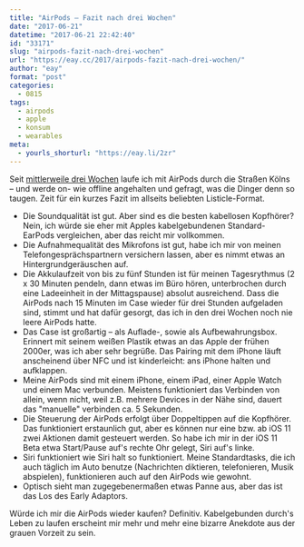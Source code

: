 ```yaml
---
title: "AirPods – Fazit nach drei Wochen"
date: "2017-06-21"
datetime: "2017-06-21 22:42:40"
id: "33171"
slug: "airpods-fazit-nach-drei-wochen"
url: "https://eay.cc/2017/airpods-fazit-nach-drei-wochen/"
author: "eay"
format: "post"
categories:
  - 0815
tags:
  - airpods
  - apple
  - konsum
  - wearables
meta:
  - yourls_shorturl: "https://eay.li/2zr"
---
```


Seit [mittlerweile drei Wochen](https://eay.cc/2017/all-cables-must-die/) laufe ich mit AirPods durch die Straßen Kölns – und werde on- wie offline angehalten und gefragt, was die Dinger denn so taugen. Zeit für ein kurzes Fazit im allseits beliebten Listicle-Format.

- Die Soundqualität ist gut. Aber sind es die besten kabellosen Kopfhörer? Nein, ich würde sie eher mit Apples kabelgebundenen Standard-EarPods vergleichen, aber das reicht mir vollkommen.
- Die Aufnahmequalität des Mikrofons ist gut, habe ich mir von meinen Telefongesprächspartnern versichern lassen, aber es nimmt etwas an Hintergrundgeräuschen auf.
- Die Akkulaufzeit von bis zu fünf Stunden ist für meinen Tagesrythmus (2 x 30 Minuten pendeln, dann etwas im Büro hören, unterbrochen durch eine Ladeeinheit in der Mittagspause) absolut ausreichend. Dass die AirPods nach 15 Minuten im Case wieder für drei Stunden aufgeladen sind, stimmt und hat dafür gesorgt, das ich in den drei Wochen noch nie leere AirPods hatte.
- Das Case ist großartig – als Auflade-, sowie als Aufbewahrungsbox. Erinnert mit seinem weißen Plastik etwas an das Apple der frühen 2000er, was ich aber sehr begrüße. Das Pairing mit dem iPhone läuft anscheinend über NFC und ist kinderleicht: ans iPhone halten und aufklappen.
- Meine AirPods sind mit einem iPhone, einem iPad, einer Apple Watch und einem Mac verbunden. Meistens funktioniert das Verbinden von allein, wenn nicht, weil z.B. mehrere Devices in der Nähe sind, dauert das "manuelle" verbinden ca. 5 Sekunden.
- Die Steuerung der AirPods erfolgt über Doppeltippen auf die Kopfhörer. Das funktioniert erstaunlich gut, aber es können nur eine bzw. ab iOS 11 zwei Aktionen damit gesteuert werden. So habe ich mir in der iOS 11 Beta etwa Start/Pause auf's rechte Ohr gelegt, Siri auf's linke.
- Siri funktioniert wie Siri halt so funktioniert. Meine Standardtasks, die ich auch täglich im Auto benutze (Nachrichten diktieren, telefonieren, Musik abspielen), funktionieren auch auf den AirPods wie gewohnt.
- Optisch sieht man zugegebenermaßen etwas Panne aus, aber das ist das Los des Early Adaptors.

Würde ich mir die AirPods wieder kaufen? Definitiv. Kabelgebunden durch's Leben zu laufen erscheint mir mehr und mehr eine bizarre Anekdote aus der grauen Vorzeit zu sein.
